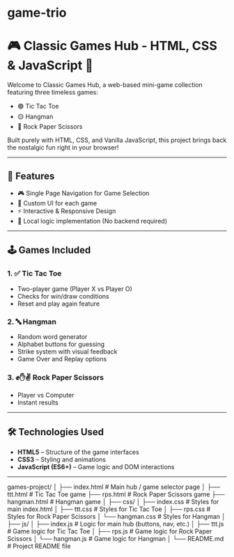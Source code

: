 # game-trio
# 🎮 Classic Games Hub - HTML, CSS & JavaScript 🎉

Welcome to Classic Games Hub, a web-based mini-game collection featuring three timeless games:

- 🟢 Tic Tac Toe  
- 🟡 Hangman  
- 🔴 Rock Paper Scissors  

Built purely with HTML, CSS, and Vanilla JavaScript, this project brings back the nostalgic fun right in your browser!

---

## 📌 Features

- 🎮 Single Page Navigation for Game Selection
- 🎨 Custom UI for each game
- ⚡ Interactive & Responsive Design
- 🧠 Local logic implementation (No backend required)

---

## 🕹️ Games Included

### 1. ✅ Tic Tac Toe
- Two-player game (Player X vs Player O)
- Checks for win/draw conditions
- Reset and play again feature

### 2. 🔤 Hangman
- Random word generator
- Alphabet buttons for guessing
- Strike system with visual feedback
- Game Over and Replay options

### 3. ✊✋✌️ Rock Paper Scissors
- Player vs Computer
- Instant results 


---

## 🛠️ Technologies Used

- **HTML5** – Structure of the game interfaces  
- **CSS3** – Styling and animations  
- **JavaScript (ES6+)** – Game logic and DOM interactions  

---

games-project/
│
├── index.html                # Main hub / game selector page
│
├── ttt.html                  # Tic Tac Toe game
├── rps.html                  # Rock Paper Scissors game
├── hangman.html              # Hangman game
│
├── css/
│   ├── index.css             # Styles for main index.html
│   ├── ttt.css               # Styles for Tic Tac Toe
│   ├── rps.css               # Styles for Rock Paper Scissors
│   └── hangman.css           # Styles for Hangman
│
├── js/
│   ├── index.js              # Logic for main hub (buttons, nav, etc.)
│   ├── ttt.js                # Game logic for Tic Tac Toe
│   ├── rps.js                # Game logic for Rock Paper Scissors
│   └── hangman.js            # Game logic for Hangman
│
└── README.md                 # Project README file

